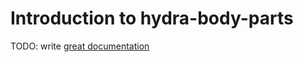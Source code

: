 # Introduction to hydra-body-parts

TODO: write [great documentation](http://jacobian.org/writing/what-to-write/)
